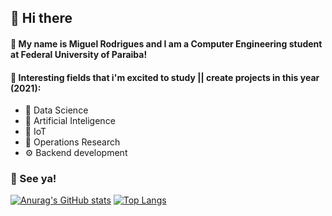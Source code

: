 ## 🖖 Hi there 

#### 🤖 My name is Miguel Rodrigues and I am a Computer Engineering student at Federal University of Paraiba!

#### 📖 Interesting fields that i'm excited to study || create projects in this year (2021):

* 🎲 Data Science
* 🧠 Artificial Inteligence
* 📡 IoT
* 🔗 Operations Research
* ⚙️ Backend development

### 👋 See ya!

[![Anurag's GitHub stats](https://github-readme-stats.vercel.app/api?username=rodriguesms&bg_color=00004F,481658,3C1A7D&show_icons=true&count_private=true&hide=issues)](https://github.com/anuraghazra/github-readme-stats)
[![Top Langs](https://github-readme-stats.vercel.app/api/top-langs/?username=rodriguesms&theme=gradient&layout=compact&exclude_repo=Machine-Learning-UW-Course)](https://github.com/anuraghazra/github-readme-stats)
